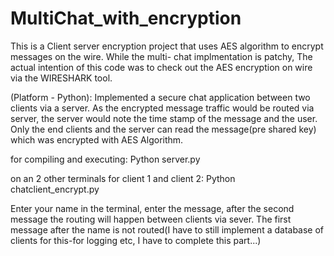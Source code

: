 # MultiChat_with_encryption
This is a Client server encryption project that uses AES algorithm to encrypt messages on the wire.  While the multi- chat implmentation is patchy, The actual intention of this code was to check out the AES encryption on wire via the WIRESHARK tool.

 (Platform - Python): 
Implemented a secure chat application between two clients via a server. 
As the encrypted message traffic would be routed via server,
the server would note the time stamp of the message and the user. 
Only the end clients and the server can read the message(pre shared key) which was encrypted with AES Algorithm. 

for compiling and executing:
Python server.py

on an 2 other terminals for client 1 and client 2:
Python chatclient_encrypt.py

Enter your name in the terminal, enter the message, after the second message the routing will happen between clients via sever. The first message after the name is not routed(I have to still implement a database of clients for this-for logging etc, I have to complete this part...)

